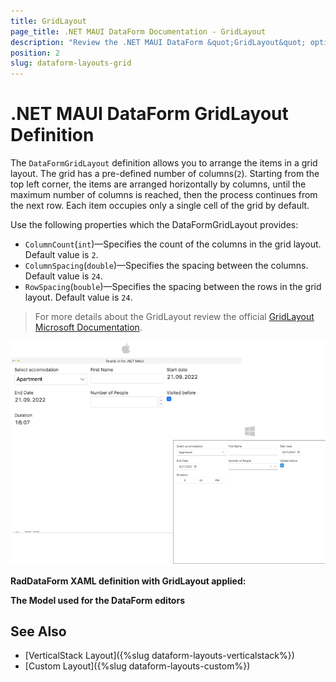 ```yaml
---
title: GridLayout
page_title: .NET MAUI DataForm Documentation - GridLayout
description: "Review the .NET MAUI DataForm &quot;GridLayout&quot; option."
position: 2
slug: dataform-layouts-grid
---
```


# .NET MAUI DataForm GridLayout Definition

The `DataFormGridLayout` definition allows you to arrange the items in a grid layout. The grid has a pre-defined number of columns(`2`). Starting from the top left corner, the items are arranged horizontally by columns, until the maximum number of columns is reached, then the process continues from the next row. Each item occupies only a single cell of the grid by default.

Use the following properties which the DataFormGridLayout provides: 

* `ColumnCount`(`int`)&mdash;Specifies the count of the columns in the grid layout. Default value is `2`.
* `ColumnSpacing`(`double`)&mdash;Specifies the spacing between the columns. Default value is `24`.
* `RowSpacing`(`bouble`)&mdash;Specifies the spacing between the rows in the grid layout. Default value is `24`.

> For more details about the GridLayout review the official [GridLayout Microsoft Documentation](https://docs.microsoft.com/en-us/dotnet/maui/user-interface/layouts/grid).

![DataForm Grid Layout Definition](../images/dataform-grid-layout-desktop.png)

**RadDataForm XAML definition with GridLayout applied:**

<snippet id='dataform-layouts-grid'/>

**The Model used for the DataForm editors**

<snippet id='dataform-editors-model'/>

## See Also

- [VerticalStack Layout]({%slug dataform-layouts-verticalstack%})
- [Custom Layout]({%slug dataform-layouts-custom%})